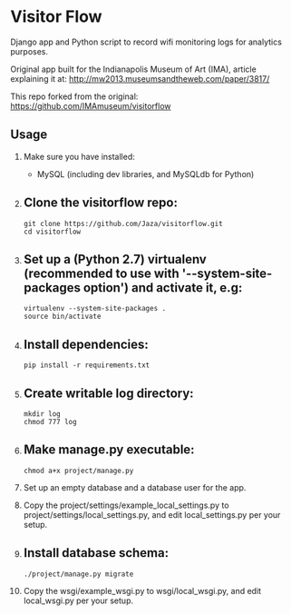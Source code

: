 Visitor Flow
============

Django app and Python script to record wifi monitoring logs for analytics purposes.

Original app built for the Indianapolis Museum of Art (IMA), article explaining it at: http://mw2013.museumsandtheweb.com/paper/3817/

This repo forked from the original: https://github.com/IMAmuseum/visitorflow

Usage
-----

1.  Make sure you have installed:

    - MySQL (including dev libraries, and MySQLdb for Python)

2.  Clone the visitorflow repo:
    -
        git clone https://github.com/Jaza/visitorflow.git
        cd visitorflow
3.  Set up a (Python 2.7) virtualenv (recommended to use with '--system-site-packages option') and activate it, e.g:
    -
        virtualenv --system-site-packages .
        source bin/activate
4.  Install dependencies:
    -
        pip install -r requirements.txt
5.  Create writable log directory:
    -
        mkdir log
        chmod 777 log
6.  Make manage.py executable:
    -
        chmod a+x project/manage.py
7.  Set up an empty database and a database user for the app.
8.  Copy the project/settings/example_local_settings.py to project/settings/local_settings.py, and edit local_settings.py per your setup.
9.  Install database schema:
    -
        ./project/manage.py migrate
10. Copy the wsgi/example_wsgi.py to wsgi/local_wsgi.py, and edit local_wsgi.py per your setup.
